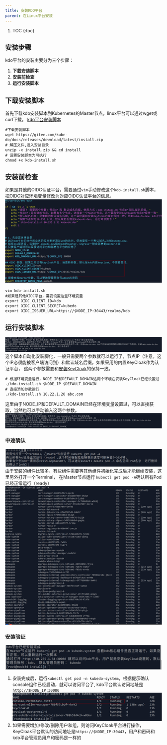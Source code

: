 ```yaml
---
title: 安装KDO平台
parent: 在Linux平台安装
---
```



1. TOC
{:toc}


## 安装步骤
kdo平台的安装主要分为三个步骤：
1. **下载安装脚本**
2. **安装前检查**
3. **运行安装脚本**

## 下载安装脚本
首先下载kdo安装脚本到Kubernetes的Master节点，linux平台可以通过wget或curl下载。
[kdo平台安装脚本](https://gitee.com/kube-do/docs/releases/download/latest/install.zip)

```shell
#下载安装脚本
wget https://gitee.com/kube-do/docs/releases/download/latest/install.zip
# 解压文件,进入安装目录
unzip -x install.zip && cd install
# 设置安装脚本为可执行 
chmod +x kdo-install.sh
```

## 安装前检查
如果是其他的OIDC认证平台，需要通过`vim`手动修改这个`kdo-install.sh`脚本，把OIDC对应环境变量修改为对应OIDC认证平台的信息。
![](imgs/setup-oidc.png)
```shell
vim kdo-install.sh
#如果是其他OIDC平台，需要设置这些环境变量
export OIDC_CLIENT_ID=kdo
export OIDC_CLIENT_SECRET=kubedo
export OIDC_ISSUER_URL=https://$NODE_IP:30443/realms/kdo
```

## 运行安装脚本
![](imgs/install-help.png)
这个脚本自动化安装脚化，一般只需要两个参数就可以运行了，节点IP（注意，这个IP必须能被客户端访问到）和默认域名后缀，如果采用的内置KeyCloak作为认证平台，
这两个参数需要和[安装KeyCloak](../keycloak#安装keycloak)的保持一致。
```shell
# 根据环境变量运行，NODE_IP和DEFAULT_DOMAIN这两个环境在安装KeyCloak已经设置过
./kdo-install.sh $NODE_IP $DEFAULT_DOMAIN
# 直接添加参数运行
./kdo-install.sh 10.22.1.20 abc.com
```
这里由于NODE_IP和DEFAULT_DOMAIN已经在环境变量设置过，可以直接获取，当然也可以手动输入这两个参数。
![](imgs/start-install.png)

### 中途确认
![](imgs/wait-install.png)
由于安装的组件比较多，有些组件需要等其他组件初始化完成后才能继续安装，这里另外打开一个Terminal，
在Master节点运行 `kubectl get pod -A`确认所有Pod已经正常运行（ready）
![all-pods-ready.png](imgs/all-pods-ready.png)


### 安装验证 
![](imgs/after-install.png)
1. 安装完成后，运行`kubectl get pod -n kubedo-system`，根据提示确认console组件已经启动，就可以访问平台了, kdo平台默认访问地址是`http://$NODE_IP:30080`
![](imgs/console-is-ready.png)
2. 如果需要增加/修改/删除用户和组，则访问KeyCloak平台进行操作，KeyCloak平台默认的访问地址是`https://$NODE_IP:30443`，用户和密码和kdo平台管理员用户和密码是一样的


